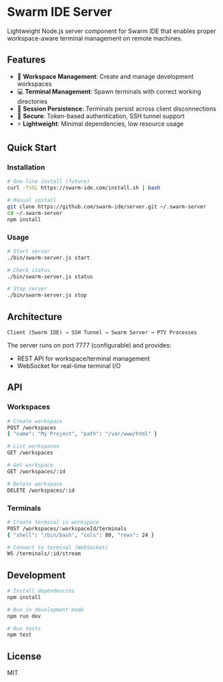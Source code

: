 # Swarm IDE Server

Lightweight Node.js server component for Swarm IDE that enables proper workspace-aware terminal management on remote machines.

## Features

- 🎯 **Workspace Management**: Create and manage development workspaces
- 💻 **Terminal Management**: Spawn terminals with correct working directories
- 🔄 **Session Persistence**: Terminals persist across client disconnections
- 🔐 **Secure**: Token-based authentication, SSH tunnel support
- ⚡ **Lightweight**: Minimal dependencies, low resource usage

## Quick Start

### Installation

```bash
# One-line install (future)
curl -fsSL https://swarm-ide.com/install.sh | bash

# Manual install
git clone https://github.com/swarm-ide/server.git ~/.swarm-server
cd ~/.swarm-server
npm install
```

### Usage

```bash
# Start server
./bin/swarm-server.js start

# Check status
./bin/swarm-server.js status

# Stop server
./bin/swarm-server.js stop
```

## Architecture

```
Client (Swarm IDE) → SSH Tunnel → Swarm Server → PTY Processes
```

The server runs on port 7777 (configurable) and provides:
- REST API for workspace/terminal management
- WebSocket for real-time terminal I/O

## API

### Workspaces

```bash
# Create workspace
POST /workspaces
{ "name": "My Project", "path": "/var/www/html" }

# List workspaces
GET /workspaces

# Get workspace
GET /workspaces/:id

# Delete workspace
DELETE /workspaces/:id
```

### Terminals

```bash
# Create terminal in workspace
POST /workspaces/:workspaceId/terminals
{ "shell": "/bin/bash", "cols": 80, "rows": 24 }

# Connect to terminal (WebSocket)
WS /terminals/:id/stream
```

## Development

```bash
# Install dependencies
npm install

# Run in development mode
npm run dev

# Run tests
npm test
```

## License

MIT
